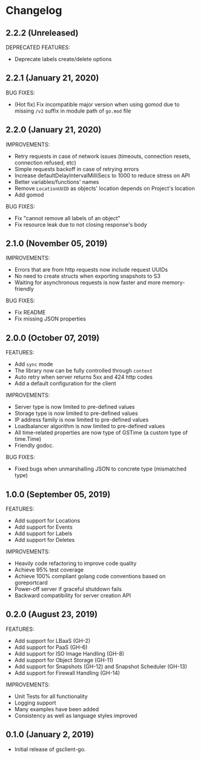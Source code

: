 # Changelog

## 2.2.2 (Unreleased)

DEPRECATED FEATURES:
* Deprecate labels create/delete options

## 2.2.1 (January 21, 2020)

BUG FIXES:
* (Hot fix) Fix incompatible major version when using gomod due to missing `/v2` suffix in module path of `go.mod` file 

## 2.2.0 (January 21, 2020)

IMPROVEMENTS:
* Retry requests in case of network issues (timeouts, connection resets, connection refused, etc)
* Simple requests backoff in case of retrying errors
* Increase defaultDelayIntervalMilliSecs to 1000 to reduce stress on API
* Better variables/functions' names
* Remove `LocationUUID` as objects' location depends on Project's location
* Add gomod

BUG FIXES:
* Fix "cannot remove all labels of an object"
* Fix resource leak due to not closing response's body

## 2.1.0 (November 05, 2019)

IMPROVEMENTS:
* Errors that are from http requests now include request UUIDs
* No need to create structs when exporting snapshots to S3
* Waiting for asynchronous requests is now faster and more memory-friendly

BUG FIXES:
* Fix README
* Fix missing JSON properties

## 2.0.0 (October 07, 2019)

FEATURES:
* Add `sync` mode
* The library now can be fully controlled through `context`
* Auto retry when server returns 5xx and 424 http codes
* Add a default configuration for the client

IMPROVEMENTS:
* Server type is now limited to pre-defined values
* Storage type is now limited to pre-defined values
* IP address family is now limited to pre-defined values
* Loadbalancer algorithm is now limited to pre-defined values
* All time-related properties are now type of GSTime (a custom type of time.Time)
* Friendly godoc.

BUG FIXES:
* Fixed bugs when unmarshalling JSON to concrete type (mismatched type)

## 1.0.0 (September 05, 2019)

FEATURES:
* Add support for Locations
* Add support for Events
* Add support for Labels
* Add support for Deletes

IMPROVEMENTS:
* Heavily code refactoring to improve code quality
* Achieve 95% test coverage
* Achieve 100% compliant golang code conventions based on goreportcard
* Power-off server if graceful shutdown fails
* Backward compatibility for server creation API


## 0.2.0 (August 23, 2019)

FEATURES:

* Add support for LBaaS (GH-2)
* Add support for PaaS (GH-6)
* Add support for ISO Image Handling (GH-8)
* Add support for Object Storage (GH-11)
* Add support for Snapshots (GH-12) and Snapshot Scheduler (GH-13)
* Add support for Firewall Handling (GH-14)

IMPROVEMENTS:

* Unit Tests for all functionality
* Logging support
* Many examples have been added
* Consistency as well as language styles improved

## 0.1.0 (January 2, 2019)

- Initial release of gsclient-go.

